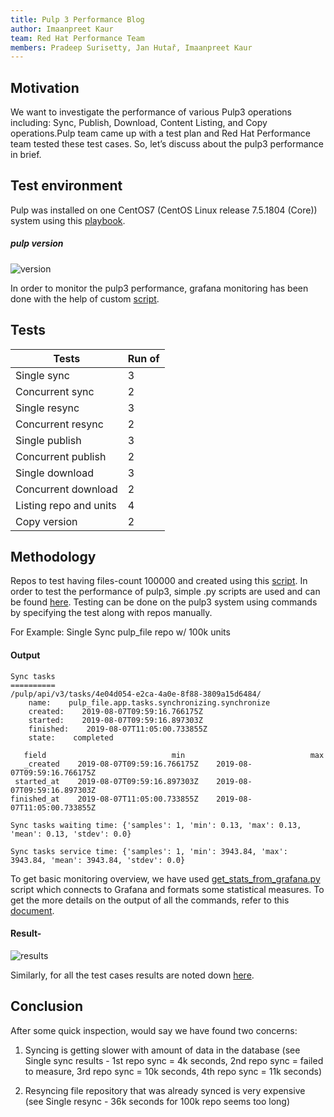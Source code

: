 ```yaml
---
title: Pulp 3 Performance Blog
author: Imaanpreet Kaur
team: Red Hat Performance Team
members: Pradeep Surisetty, Jan Hutař, Imaanpreet Kaur
---
```


## Motivation

We want to investigate the performance of various Pulp3 operations including: Sync, Publish, Download, Content Listing, and Copy operations.Pulp team came up with a test plan and Red Hat Performance team tested these test cases. So, let’s discuss about the pulp3 performance in brief.

## Test environment

Pulp was installed on one CentOS7 (CentOS Linux release 7.5.1804 (Core)) system using this [playbook](https://github.com/pulp/ansible-pulp/blob/master/example-use/playbook.yml). 

##### pulp version

![version](https://user-images.githubusercontent.com/32102000/64325263-1a1c9380-cfc8-11e9-809c-210229c85887.png)

In order to monitor the pulp3 performance, grafana monitoring has been done with the help of custom [script](https://github.com/redhat-performance/satellite-monitoring/blob/master/adhoc-scripts/get_stats_from_grafana.py). 

## Tests

| Tests | Run of |
| ------------- | ------------- |
| Single sync | 3 |
| Concurrent sync  | 2  |
| Single resync  | 3  |
| Concurrent resync | 2  |
| Single publish | 3  |
| Concurrent publish  | 2  |
| Single download  | 3  |
| Concurrent download | 2  |
| Listing repo and units | 4  |
| Copy version | 2  |

## Methodology

Repos to test having files-count 100000 and created using this [script](https://github.com/redhat-performance/pulpperf/tree/master/scrips). In order to test the performance of pulp3, simple .py scripts are used and can be found [here](https://github.com/redhat-performance/pulpperf/tree/master/tests). Testing can be done on the pulp3 system using commands by specifying the test along with repos manually.

For Example:  Single Sync pulp_file repo w/ 100k units

#### Output 

~~~
Sync tasks
==========
/pulp/api/v3/tasks/4e04d054-e2ca-4a0e-8f88-3809a15d6484/
    name:    pulp_file.app.tasks.synchronizing.synchronize
    created:    2019-08-07T09:59:16.766175Z
    started:    2019-08-07T09:59:16.897303Z
    finished:    2019-08-07T11:05:00.733855Z
    state:    completed

   field                            min                            max
   _created    2019-08-07T09:59:16.766175Z    2019-08-07T09:59:16.766175Z
 started_at    2019-08-07T09:59:16.897303Z    2019-08-07T09:59:16.897303Z
finished_at    2019-08-07T11:05:00.733855Z    2019-08-07T11:05:00.733855Z

Sync tasks waiting time: {'samples': 1, 'min': 0.13, 'max': 0.13, 'mean': 0.13, 'stdev': 0.0}

Sync tasks service time: {'samples': 1, 'min': 3943.84, 'max': 3943.84, 'mean': 3943.84, 'stdev': 0.0}
~~~

To get basic monitoring overview, we have used [get_stats_from_grafana.py](https://github.com/redhat-performance/satellite-monitoring/blob/master/adhoc-scripts/get_stats_from_grafana.py) script which connects to Grafana and formats some statistical measures. To get the more details on the output of all the commands, refer to this [document](https://docs.google.com/document/d/1Tt3WiQUaugYFkvuxVHkCjRngcMxqeYdMEKer_eqWOxE/edit#).

#### Result-

![results](https://user-images.githubusercontent.com/32102000/64327344-cf9d1600-cfcb-11e9-81eb-bec84adc11c8.png)

Similarly, for all the test cases results are noted down [here](https://docs.google.com/spreadsheets/d/1i9YUNMjZH3I9vqfito4Hf7c-jJpptvsN4tDwlp4HvnU/edit#gid=0).

## Conclusion

After some quick inspection, would say we have found two concerns:

1. Syncing is getting slower with amount of data in the database (see Single sync results - 1st repo sync = 4k seconds, 2nd repo sync = failed to measure, 3rd repo sync = 10k seconds, 4th repo sync = 11k seconds)

2. Resyncing file repository that was already synced is very expensive (see Single resync - 36k seconds for 100k repo seems too long)



